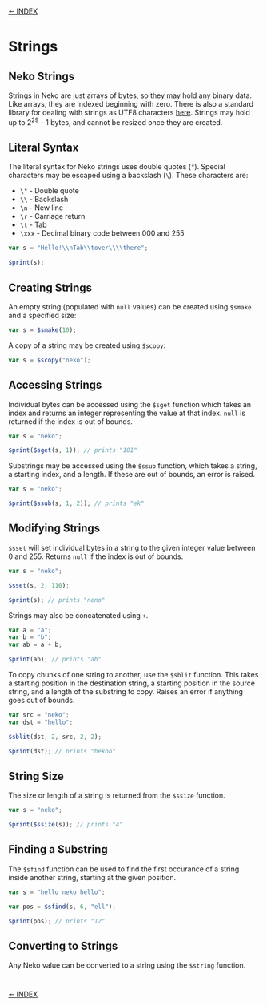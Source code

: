 [🠔 INDEX](../readme.md)
#

# Strings

## Neko Strings

Strings in Neko are just arrays of bytes, so they may hold any binary data. Like arrays, they are indexed beginning with zero. There is also a standard library for dealing with strings as UTF8 characters [here](http://nekovm.org/doc/view/utf8). Strings may hold up to 2<sup>29</sup> - 1 bytes, and cannot be resized once they are created.

## Literal Syntax

The literal syntax for Neko strings uses double quotes (`"`). Special characters may be escaped using a backslash (`\`). These characters are:

+ `\"` - Double quote
+ `\\` - Backslash
+ `\n` - New line
+ `\r` - Carriage return
+ `\t` - Tab
+ `\xxx` - Decimal binary code between 000 and 255

```js
var s = "Hello!\\nTab\\tover\\\\there";

$print(s);
```

## Creating Strings

An empty string (populated with `null` values) can be created using `$smake` and a specified size:

```js
var s = $smake(10);
```

A copy of a string may be created using `$scopy`:

```js
var s = $scopy("neko");
```

## Accessing Strings

Individual bytes can be accessed using the `$sget` function which takes an index and returns an integer representing the value at that index. `null` is returned if the index is out of bounds.

```js
var s = "neko";

$print($sget(s, 1)); // prints "101"
```

Substrings may be accessed using the `$ssub` function, which takes a string, a starting index, and a length. If these are out of bounds, an error is raised.

```js
var s = "neko";

$print($ssub(s, 1, 2)); // prints "ek"
```

## Modifying Strings

`$sset` will set individual bytes in a string to the given integer value between 0 and 255. Returns `null` if the index is out of bounds.

```js
var s = "neko";

$sset(s, 2, 110);

$print(s); // prints "neno"
```

Strings may also be concatenated using `+`.

```js
var a = "a";
var b = "b";
var ab = a + b;

$print(ab); // prints "ab"
```

To copy chunks of one string to another, use the `$sblit` function. This takes a starting position in the destination string, a starting position in the source string, and a length of the substring to copy. Raises an error if anything goes out of bounds.

```js
var src = "neko";
var dst = "hello";

$sblit(dst, 2, src, 2, 2);

$print(dst); // prints "hekoo"
```

## String Size

The size or length of a string is returned from the `$ssize` function.

```js
var s = "neko";

$print($ssize(s)); // prints "4"
```

## Finding a Substring

The `$sfind` function can be used to find the first occurance of a string inside another string, starting at the given position.

```js
var s = "hello neko hello";

var pos = $sfind(s, 6, "ell");

$print(pos); // prints "12"
```

## Converting to Strings

Any Neko value can be converted to a string using the `$string` function.

#
[🠔 INDEX](../readme.md)
